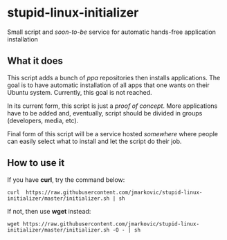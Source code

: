stupid-linux-initializer
========================

Small script and *soon-to-be* service for automatic hands-free application installation


## What it does

This script adds a bunch of *ppa* repositories then installs applications. The goal is to have automatic installation of all apps that one wants on their Ubuntu system. Currently, this goal is not reached.

In its current form, this script is just a *proof of concept*. More applications have to be added and, eventually, script should be divided in groups (developers, media, etc).

Final form of this script will be a service hosted *somewhere* where people can easily select what to install and let the script do their job.

## How to use it

If you have **curl**, try the command below:

```shell
curl  https://raw.githubusercontent.com/jmarkovic/stupid-linux-initializer/master/initializer.sh | sh
```

If not, then use **wget** instead:

```shell
wget https://raw.githubusercontent.com/jmarkovic/stupid-linux-initializer/master/initializer.sh -O - | sh
```
